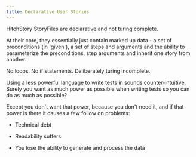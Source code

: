 ```yaml
---
title: Declarative User Stories
---
```


HitchStory StoryFiles are declarative and not turing complete.

At their core, they essentially just contain marked up data - a set of preconditions (in 'given'),
a set of steps and arguments and the ability to parameterize the preconditions, step arguments
and inherit one story from another.

No loops. No if statements. Deliberately turing incomplete.

Using a less powerful language to write tests in sounds counter-intuitive. Surely you want
as much power as possible when writing tests so you can do as much as possible?

Except you don't want that power, because you don't need it, and if that power is there it
causes a few follow on problems:

* Technical debt

* Readability suffers

* You lose the ability to generate and process the data
